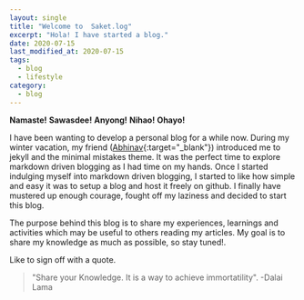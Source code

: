 ```yaml
---
layout: single
title: "Welcome to  Saket.log"
excerpt: "Hola! I have started a blog."
date: 2020-07-15
last_modified_at: 2020-07-15
tags:
  - blog
  - lifestyle
category:
  - blog
---
```


**Namaste!** **Sawasdee!** **Anyong!** **Nihao!** **Ohayo!** 

I have been wanting to develop a personal blog for a while now. During my winter vacation, my friend ([Abhinav](https://abhinavcreed13.github.io){:target="_blank"}) introduced me to jekyll and the minimal mistakes theme. It was the perfect time to explore markdown driven blogging as I had time on my hands. Once I started indulging myself into markdown driven blogging, I started to like how simple and easy it was to setup a blog and host it freely on github. I finally have mustered up enough courage, fought off my laziness and decided to start this blog.

The purpose behind this blog is to share my experiences, learnings and activities which may be useful to others reading my articles. My goal is to share my knowledge as much as possible, so stay tuned!.

Like to sign off with a quote.
>"Share your Knowledge. It is a way to achieve immortatility". -Dalai Lama

